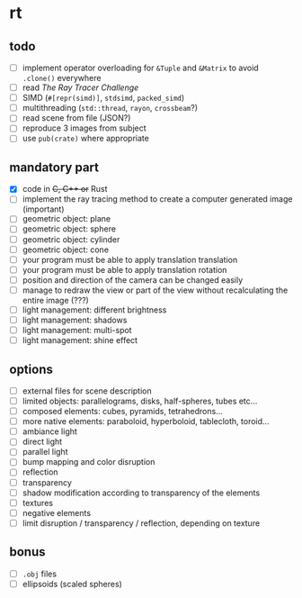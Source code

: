 # rt

## todo

- [ ] implement operator overloading for `&Tuple` and `&Matrix` to avoid `.clone()` everywhere
- [ ] read *The Ray Tracer Challenge*
- [ ] SIMD (`#[repr(simd)]`, `stdsimd`, `packed_simd`)
- [ ] multithreading (`std::thread`, `rayon`, `crossbeam`?)
- [ ] read scene from file (JSON?)
- [ ] reproduce 3 images from subject
- [ ] use `pub(crate)` where appropriate

## mandatory part

- [x] code in ~~C, C++ or~~ Rust
- [ ] implement the ray tracing method to create a computer generated image (important)
- [ ] geometric object: plane
- [ ] geometric object: sphere
- [ ] geometric object: cylinder
- [ ] geometric object: cone
- [ ] your program must be able to apply translation translation
- [ ] your program must be able to apply translation rotation
- [ ] position and direction of the camera can be changed easily
- [ ] manage to redraw the view or part of the view without recalculating the entire image (???)
- [ ] light management: different brightness
- [ ] light management: shadows
- [ ] light management: multi-spot
- [ ] light management: shine effect

## options

- [ ] external files for scene description
- [ ] limited objects: parallelograms, disks, half-spheres, tubes etc...
- [ ] composed elements: cubes, pyramids, tetrahedrons...
- [ ] more native elements: paraboloid, hyperboloid, tablecloth, toroid...
- [ ] ambiance light
- [ ] direct light
- [ ] parallel light
- [ ] bump mapping and color disruption
- [ ] reflection
- [ ] transparency
- [ ] shadow modification according to transparency of the elements
- [ ] textures
- [ ] negative elements
- [ ] limit disruption / transparency / reflection, depending on texture

## bonus

- [ ] `.obj` files
- [ ] ellipsoids (scaled spheres)
